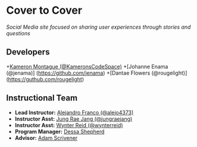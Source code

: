 # Cover to Cover 
*Social Media site focused on sharing user experiences through stories and questions*

## **Developers**
+[Kameron Montague (@KameronsCodeSpace)](https://github.com/kameronsCodeSpace)
+[Johanne Enama (@jenama)] (https://github.com/jenama)
+[Dantae Flowers (@rougelight)] (https://guthub.com/rougelight)

## Instructional Team
+ **Lead Instructor:** [Alejandro Franco (@alejo4373)](https://github.com/alejo4373)
+ **Instructor Asst:** [Jung Rae Jang (@jungraejang)](https://github.com/jungraejang)
+ **Instructor Asst:** [Wynter Reid (@wynterreid)](https://github.com/wynterreid)
+ **Program Manager:** [Dessa Shepherd](https://www.linkedin.com/in/dessa-shepherd-7a55b374/)
+ **Advisor:** [Adam Scrivener](https://www.linkedin.com/in/adam-scrivener-a3285bb4)
